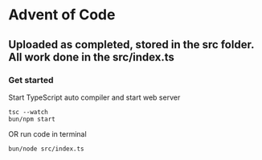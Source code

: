 # Advent of Code

## Uploaded as completed, stored in the src folder. All work done in the src/index.ts

### Get started

Start TypeScript auto compiler and start web server

```
tsc --watch
bun/npm start
```

OR run code in terminal

```
bun/node src/index.ts
```
